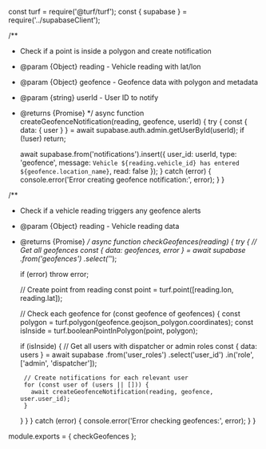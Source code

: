 const turf = require('@turf/turf');
const { supabase } = require('../supabaseClient');

/**
 * Check if a point is inside a polygon and create notification
 * @param {Object} reading - Vehicle reading with lat/lon
 * @param {Object} geofence - Geofence data with polygon and metadata
 * @param {string} userId - User ID to notify
 * @returns {Promise<void>}
 */
async function createGeofenceNotification(reading, geofence, userId) {
  try {
    const { data: { user } } = await supabase.auth.admin.getUserById(userId);
    if (!user) return;

    await supabase.from('notifications').insert({
      user_id: userId,
      type: 'geofence',
      message: `Vehicle ${reading.vehicle_id} has entered ${geofence.location_name}`,
      read: false
    });
  } catch (error) {
    console.error('Error creating geofence notification:', error);
  }
}

/**
 * Check if a vehicle reading triggers any geofence alerts
 * @param {Object} reading - Vehicle reading data
 * @returns {Promise<void>}
 */
async function checkGeofences(reading) {
  try {
    // Get all geofences
    const { data: geofences, error } = await supabase
      .from('geofences')
      .select('*');

    if (error) throw error;

    // Create point from reading
    const point = turf.point([reading.lon, reading.lat]);

    // Check each geofence
    for (const geofence of geofences) {
      const polygon = turf.polygon(geofence.geojson_polygon.coordinates);
      const isInside = turf.booleanPointInPolygon(point, polygon);

      if (isInside) {
        // Get all users with dispatcher or admin roles
        const { data: users } = await supabase
          .from('user_roles')
          .select('user_id')
          .in('role', ['admin', 'dispatcher']);

        // Create notifications for each relevant user
        for (const user of (users || [])) {
          await createGeofenceNotification(reading, geofence, user.user_id);
        }
      }
    }
  } catch (error) {
    console.error('Error checking geofences:', error);
  }
}

module.exports = {
  checkGeofences
};